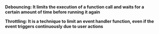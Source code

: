 **Debouncing: It limits the execution of a function call and waits for a certain amount of time before running it again**

**Throttling: It is a technique to limit an event handler function, even if the event triggers continuously due to user actions**
